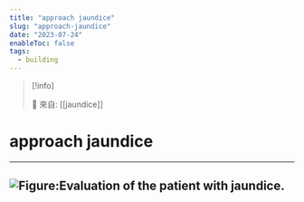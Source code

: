 ```yaml
---
title: "approach jaundice"
slug: "approach-jaundice"
date: "2023-07-24"
enableToc: false
tags:
  - building
---
```


> [!info]
>
> 🌱 來自: [[jaundice]]

# approach jaundice


---
![Figure:Evaluation of the patient with jaundice. ](https://i.imgur.com/47M8ErF.png)
---

